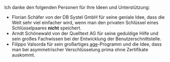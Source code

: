 Ich danke den folgenden Personen für Ihre Ideen und Unterstützung:

- Florian Schäfer von der DB Systel GmbH für seine geniale Idee, dass die Welt sehr viel einfacher wird, wenn man den privaten Schlüssel eines Schlüsselpaares **nicht** speichert.
- Arndt Schönewald von der Quelltext AG für seine geduldige Hilfe und sein großes Fachwissen bei der Entwicklung der Benutzerschnittstelle. 
- Filippo Valsorda für sein großartiges [age](https://github.com/FiloSottile/age)-Programm und die Idee, dass man bei asymmetrischer Verschlüsselung prima ohne Zertifikate auskommt.
